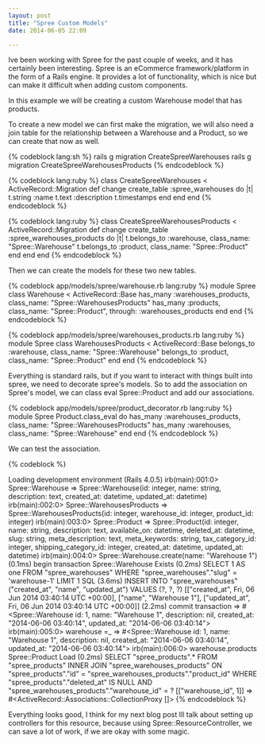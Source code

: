```yaml
---
layout: post
title: "Spree Custom Models"
date: 2014-06-05 22:09

---
```

Ive been working with Spree for the past couple of weeks, and it has certainly been interesting. Spree is an eCommerce framework/platform in the form of a Rails engine.
It provides a lot of functionality, which is nice but can make it difficult when adding custom components.

In this example we will be creating a custom Warehouse model that has products.

To create a new model we can first make the migration, we will also need a join table for the relationship between a Warehouse and a Product, so we can create that now as well.

{% codeblock lang:sh %}
  rails g migration CreateSpreeWarehouses
  rails g migration CreateSpreeWarehousesProducts
{% endcodeblock %}

{% codeblock lang:ruby %}
class CreateSpreeWarehouses < ActiveRecord::Migration
  def change
    create_table :spree_warehouses do |t|
      t.string :name
      t.text   :description
      t.timestamps
    end
  end
end
{% endcodeblock %}

{% codeblock lang:ruby %}
class CreateSpreeWarehousesProducts < ActiveRecord::Migration
  def change
    create_table :spree_warehouses_products do |t|
      t.belongs_to :warehouse, class_name: "Spree::Warehouse"
      t.belongs_to :product,   class_name: "Spree::Product"
    end
  end
end
{% endcodeblock %}

Then we can create the models for these two new tables.

{% codeblock app/models/spree/warehouse.rb lang:ruby %}
module Spree
  class Warehouse < ActiveRecord::Base
    has_many :warehouses_products, class_name: "Spree::WarehousesProducts"
    has_many :products, class_name: "Spree::Product", through: :warehouses_products
  end
end
{% endcodeblock %}

{% codeblock app/models/spree/warehouses_products.rb lang:ruby %}
module Spree
  class WarehousesProducts < ActiveRecord::Base
    belongs_to :warehouse, class_name: "Spree::Warehouse"
    belongs_to :product,   class_name: "Spree::Product"
  end
end
{% endcodeblock %}

Everything is standard rails, but if you want to interact with things built into spree, we need to decorate spree's models.
So to add the association on Spree's model, we can class eval Spree::Product and add our associations.

{% codeblock app/models/spree/product_decorator.rb lang:ruby %}
module Spree
  Product.class_eval do
    has_many :warehouses_products, class_name: "Spree::WarehousesProducts"
    has_many :warehouses,          class_name: "Spree::Warehouse"
  end
end
{% endcodeblock %}

We can test the association.

{% codeblock %}

Loading development environment (Rails 4.0.5)
irb(main):001:0> Spree::Warehouse
=> Spree::Warehouse(id: integer, name: string, description: text, created_at: datetime, updated_at: datetime)
irb(main):002:0> Spree::WarehousesProducts
=> Spree::WarehousesProducts(id: integer, warehouse_id: integer, product_id: integer)
irb(main):003:0> Spree::Product
=> Spree::Product(id: integer, name: string, description: text, available_on: datetime, deleted_at: datetime, slug: string, meta_description: text, meta_keywords: string, tax_category_id: integer, shipping_category_id: integer, created_at: datetime, updated_at: datetime)
irb(main):004:0> Spree::Warehouse.create(name: "Warehouse 1")
   (0.1ms)  begin transaction
  Spree::Warehouse Exists (0.2ms)  SELECT 1 AS one FROM "spree_warehouses" WHERE "spree_warehouses"."slug" = 'warehouse-1' LIMIT 1
  SQL (3.6ms)  INSERT INTO "spree_warehouses" ("created_at", "name", "updated_at") VALUES (?, ?, ?)  [["created_at", Fri, 06 Jun 2014 03:40:14 UTC +00:00], ["name", "Warehouse 1"], ["updated_at", Fri, 06 Jun 2014 03:40:14 UTC +00:00]]
   (2.2ms)  commit transaction
=> #<Spree::Warehouse id: 1, name: "Warehouse 1", description: nil, created_at: "2014-06-06 03:40:14", updated_at: "2014-06-06 03:40:14">
irb(main):005:0> warehouse =_
=> #<Spree::Warehouse id: 1, name: "Warehouse 1", description: nil, created_at: "2014-06-06 03:40:14", updated_at: "2014-06-06 03:40:14">
irb(main):006:0> warehouse.products
  Spree::Product Load (0.2ms)  SELECT "spree_products".* FROM "spree_products" INNER JOIN "spree_warehouses_products" ON "spree_products"."id" = "spree_warehouses_products"."product_id" WHERE "spree_products"."deleted_at" IS NULL AND "spree_warehouses_products"."warehouse_id" = ?  [["warehouse_id", 1]]
=> #<ActiveRecord::Associations::CollectionProxy []>
{% endcodeblock %}

Everything looks good, I think for my next blog post Ill talk about setting up controllers for this resource, because using Spree::ResourceController, we can save a lot of work, if we are okay with some magic.
